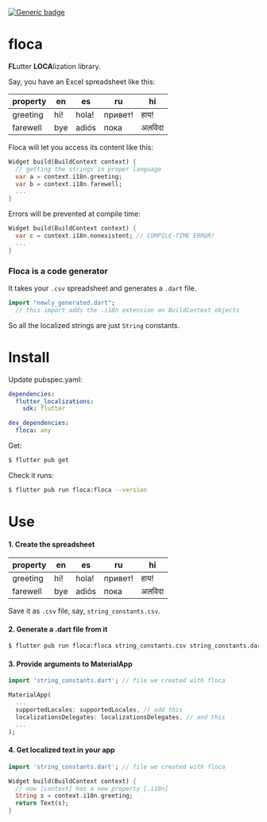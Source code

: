 [![Generic badge](https://img.shields.io/badge/status-draft-red.svg)](#)

# floca

**FL**utter **LOCA**lization library.

Say, you have an Excel spreadsheet like this:

| property | en     | es      | ru      | hi  |
|----------|--------|---------|---------|-----|
| greeting | hi!    | hola!   | привет! | हाय! |
| farewell | bye    | adiós   | пока    |अलविदा|

Floca will let you access its content like this:

``` dart
Widget build(BuildContext context) {
  // getting the strings in proper language
  var a = context.i18n.greeting;
  var b = context.i18n.farewell;
  ...
}  
```

Errors will be prevented at compile time:

``` dart
Widget build(BuildContext context) {
  var c = context.i18n.nonexistent; // COMPILE-TIME ERROR!
  ...
}  
```

### Floca is a code generator

It takes your `.csv` spreadsheet and generates a `.dart` file.
```dart
import "newly_generated.dart";
  // this import adds the .i18n extension on BuildContext objects
```

So all the localized strings are just `String` constants.

# Install

Update pubspec.yaml: 

``` yaml
dependencies:
  flutter_localizations:
    sdk: flutter          

dev_dependencies:
  floca: any
```

Get:

``` bash
$ flutter pub get
```

Check it runs:

``` bash
$ flutter pub run floca:floca --version
```



# Use

#### 1. Create the spreadsheet

| property | en     | es      | ru      | hi  |
|----------|--------|---------|---------|-----|
| greeting | hi!    | hola!   | привет! | हाय! |
| farewell | bye    | adiós   | пока    |अलविदा|

Save it as `.csv` file, say, `string_constants.csv`.

#### 2. Generate a .dart file from it

```bash
$ flutter pub run floca:floca string_constants.csv string_constants.dart
```

#### 3. Provide arguments to MaterialApp

``` dart
import 'string_constants.dart'; // file we created with floca

MaterialApp(
  ...
  supportedLocales: supportedLocales, // add this
  localizationsDelegates: localizationsDelegates, // and this
  ...
);
```

#### 4. Get localized text in your app

``` dart
import 'string_constants.dart'; // file we created with floca

Widget build(BuildContext context) {
  // now [context] has a new property [.i18n]  
  String s = context.i18n.greeting;
  return Text(s); 
}
```
